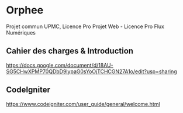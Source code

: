 # Orphee
Projet commun UPMC, Licence Pro Projet Web - Licence Pro Flux Numériques

## Cahier des charges & Introduction

https://docs.google.com/document/d/18AU-SG5CHwXPMP70QDbD9lypaG0sYoOjTCHCGN27A1o/edit?usp=sharing

## CodeIgniter
https://www.codeigniter.com/user_guide/general/welcome.html
